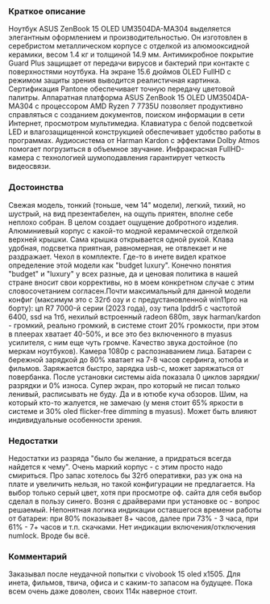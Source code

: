 ### **Краткое описание**
Ноутбук ASUS ZenBook 15 OLED UM3504DA-MA304 выделяется элегантным оформлением и производительностью. Он изготовлен в серебристом металлическом корпусе с отделкой из алюмооксидной керамики, весом 1.4 кг и толщиной 14.9 мм. Антимикробное покрытие Guard Plus защищает от передачи вирусов и бактерий при контакте с поверхностями ноутбука. На экране 15.6 дюймов OLED FullHD с режимом защиты зрения выводится реалистичная картинка. Сертификация Pantone обеспечивает точную передачу цветовой палитры.  Аппаратная платформа ASUS ZenBook 15 OLED UM3504DA-MA304 с процессором AMD Ryzen 7 7735U позволяет продуктивно справляться с созданием документов, поиском информации в сети Интернет, просмотром мультимедиа. Клавиатура с белой подсветкой LED и влагозащищенной конструкцией обеспечивает удобство работы в программах. Аудиосистема от Harman Kardon с эффектами Dolby Atmos помогает погрузиться в объемное звучание. Инфракрасная FullHD-камера с технологией шумоподавления гарантирует четкость видеосвязи.

### **Достоинства**
Свежая модель, тонкий (тоньше, чем 14" модели), легкий, тихий, но шустрый, на вид презентабелен, на ощупь приятен, вполне себе неплохо собран. В целом создает ощущение добротного изделия. Алюминиевый корпус с какой-то модной керамической отделкой верхней крышки. Сама крышка открывается одной рукой. Клава удобная, подсветка приятная, равномерная, не отвлекает и не раздражает. Чехол в комплекте. Где-то в инете видел краткое определение этой модели как "budget luxury". Конечно понятия "budget" и "luxury" у всех разные, да и ценовая политика в нашей стране вносит свои коррективы, но в моем конкретном случае с этим словосочетанием согласен.Почти максимальный для данной модели конфиг (максимум это c 32гб озу и c предустановленной win11pro на борту): цп R7 7000-й серии (2023 года), озу типа lpddr5 с частотой 6400, ssd на 1тб, нехилый встроенный radeon 680m, звук harman/kardon - громкий, реально громкий, в системе стоит 20% громкости, при этом в плеерах хватает 40-50%, и все это без включенного в myasus усилителя, с ним еще чуть громче. Качество звука достойное (по меркам ноутбуков). Камера 1080р c распознаванием лица. Батареи с бережной зарядкой до 80% хватает на 7-8 часов серфинга, ютюба и фильмов. Заряжается быстро, зарядка usb-c, может заряжаться от повербанка. После установки системы aida показала 0 циклов зарядки/разрядки и 0% износа. Супер экран, про который не писал только ленивый, расписывать не буду. Да и в ютюбе куча обзоров. Шим, на который кто-то жалуется, не замечаю (у меня стоит 65% яркости в системе и 30% oled flicker-free dimming в myasus). Может быть влияют индивидуальные особенности зрения.

### **Недостатки**
Недостатки из разряда "было бы желание, а придраться всегда найдется к чему". Очень маркий корпус - с этим просто надо смириться. Про запас хотелось бы 32гб оперативки, раз уж она на плате и увеличить нельзя, но такой конфигурации не предлагается. На выбор только серый цвет, хотя при просмотре оф. сайта для себя выбор сделал в пользу синего. Возня с драйверами при установке ос - вопрос решаемый. Непонятная логика индикации оставшегося времени работы от батареи: при 80% показывает 8+ часов, далее при 73% - 3 часа, при 61% - 7+ часов и т.п. скачками. Нет индикации включения/отключения numlock. Вроде бы всё.

### **Комментарий**
Заказывал после неудачной попытки с vivobook 15 oled x1505. Для инета, фильмов, твича, офиса и с каким-то запасом на будущее. Пока всем очень даже доволен, своих 114к наверное стоит.
